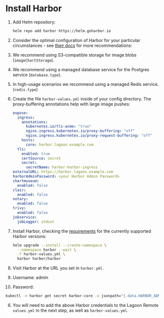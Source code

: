 # Install Harbor

1. Add Helm repository:

    ```bash title="Add Helm repository"
    helm repo add harbor https://helm.goharbor.io
    ```

2. Consider the optimal configuration of Harbor for your particular circumstances - see [their docs](https://goharbor.io/docs/latest/install-config/harbor-ha-helm/#configuration) for more recommendations:

  1. We recommend using S3-compatible storage for image blobs (`imageChartStorage`).
  2. We recommend using a managed database service for the Postgres service (`database.type`).
  3. In high-usage scenarios we recommend using a managed Redis service. (`redis.type`)

3. Create the file `harbor-values.yml` inside of your config directory. The proxy-buffering annotations help with large image pushes:

    ```yaml title="harbor-values.yml"
    expose:
      ingress:
        annotations:
          kubernetes.io/tls-acme: "true"
          nginx.ingress.kubernetes.io/proxy-buffering: "off"
          nginx.ingress.kubernetes.io/proxy-request-buffering: "off"
        hosts:
          core: harbor.lagoon.example.com
      tls:
        enabled: true
        certSource: secret
        secret:
          secretName: harbor-harbor-ingress
    externalURL: https://harbor.lagoon.example.com
    harborAdminPassword: <your Harbor Admin Password>
    chartmuseum:
      enabled: false
    clair:
      enabled: false
    notary:
      enabled: false
    trivy:
      enabled: false
    jobservice:
      jobLogger: stdout
    ```

4. Install Harbor, checking the [requirements](./requirements.md#harbor) for the currently supported Harbor versions:

    ```bash title="Install Harbor"
    helm upgrade --install --create-namespace \
      --namespace harbor --wait \
      -f harbor-values.yml \
      harbor harbor/harbor
    ```

5. Visit Harbor at the URL you set in `harbor.yml`.

  1. Username: admin
  2. Password:

  ```bash title="Get Harbor secret"
  kubectl -n harbor get secret harbor-core -o jsonpath="{.data.HARBOR_ADMIN_PASSWORD}" | base64 --decode
  ```

6. You will need to add the above Harbor credentials to the Lagoon Remote `values.yml` in the next step, as well as `harbor-values.yml`.
